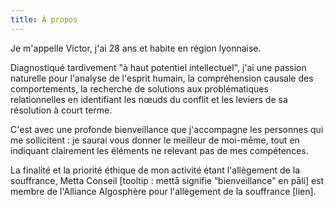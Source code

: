 ```yaml
---
title: À propos
---
```


Je m'appelle Victor, j'ai 28 ans et habite en région lyonnaise.

Diagnostiqué tardivement "à haut potentiel intellectuel", j'ai une passion naturelle pour l'analyse de l'esprit humain, la compréhension causale des comportements, la recherche de solutions aux problématiques relationnelles en identifiant les nœuds du conflit et les leviers de sa résolution à court terme.

C'est avec une profonde bienveillance que j'accompagne les personnes qui me sollicitent : je saurai vous donner le meilleur de moi-même, tout en indiquant clairement les éléments ne relevant pas de mes compétences.

La finalité et la priorité éthique de mon activité étant l'allègement de la souffrance, Metta Conseil [tooltip : mettā signifie “bienveillance” en pāli] est membre de l'Alliance Algosphère pour l'allègement de la souffrance [lien].
